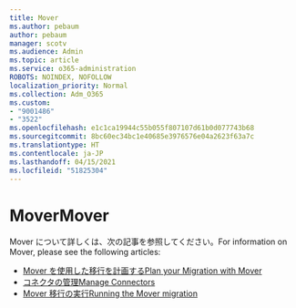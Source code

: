 ```yaml
---
title: Mover
ms.author: pebaum
author: pebaum
manager: scotv
ms.audience: Admin
ms.topic: article
ms.service: o365-administration
ROBOTS: NOINDEX, NOFOLLOW
localization_priority: Normal
ms.collection: Adm_O365
ms.custom:
- "9001486"
- "3522"
ms.openlocfilehash: e1c1ca19944c55b055f807107d61b0d077743b68
ms.sourcegitcommit: 8bc60ec34bc1e40685e3976576e04a2623f63a7c
ms.translationtype: HT
ms.contentlocale: ja-JP
ms.lasthandoff: 04/15/2021
ms.locfileid: "51825304"
---
```

# <a name="mover"></a><span data-ttu-id="e2f07-102">Mover</span><span class="sxs-lookup"><span data-stu-id="e2f07-102">Mover</span></span>

<span data-ttu-id="e2f07-103">Mover について詳しくは、次の記事を参照してください。</span><span class="sxs-lookup"><span data-stu-id="e2f07-103">For information on Mover, please see the following articles:</span></span>

- [<span data-ttu-id="e2f07-104">Mover を使用した移行を計画する</span><span class="sxs-lookup"><span data-stu-id="e2f07-104">Plan your Migration with Mover</span></span>](https://docs.microsoft.com/sharepointmigration/mover-plan-migration)
- [<span data-ttu-id="e2f07-105">コネクタの管理</span><span class="sxs-lookup"><span data-stu-id="e2f07-105">Manage Connectors</span></span>](https://docs.microsoft.com/sharepointmigration/mover-manage-connectors)
- [<span data-ttu-id="e2f07-106">Mover 移行の実行</span><span class="sxs-lookup"><span data-stu-id="e2f07-106">Running the Mover migration</span></span>](https://docs.microsoft.com/sharepointmigration/mover-running-migration)
